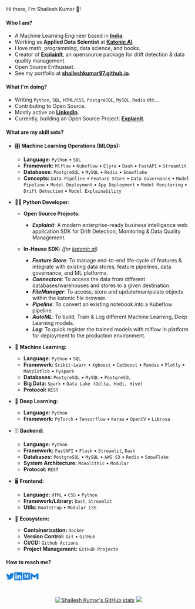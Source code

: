 Hi there, I'm Shailesh Kumar 👋!

#### Who I am?

- A Machine Learning Engineer based in **[India](https://en.wikipedia.org/wiki/India)**.
- Working as **Applied Data Scientist** at **[Katonic AI](https://katonic.ai/)**.
- I love math, programming, data science, and books.
- Creator of **[ExplainIt](https://github.com/katonic-dev/explainit)**, an opensource package for drift detection & data quality management.
- Open Source Enthusiast.
- See my portfolio at **[shaileshkumar97.github.io](https://shaileshkumar97.github.io/)**.

#### What I'm doing?

- Writing `Python`, `SQL`, `HTML/CSS`, `PostgreSQL`, `MySQL`, `Redis` etc...
- Contributing to Open Source.
- Mostly active on **[LinkedIn](https://www.linkedin.com/in/shailesh-kumar-2171a814b/)**.
- Currently, building an Open Source Project: **[ExplainIt](https://github.com/katonic-dev/explainit)**.

#### What are my skill sets?
- 🎛 **Machine Learning Operations (MLOps):**

  - **Language:** `Python` • `SQL`
  - **Framework:** `Mlflow` • `Kubeflow` • `Elyra` • `Dash` • `FastAPI` • `Streamlit`
  - **Databases:** `PostgreSQL` • `MySQL` • `Redis` • `Snowflake`
  - **Concepts:** `Data Pipeline` • `Feature Store` • `Data Governance` • `Model Pipeline` • `Model Deployment` • `App Deployment` • `Model Monitoring` • `Drift Detection` • `Model Explainability`

- 👨‍💻 **Python Developer:**
  - **Open Source Projects:**
    - ***Explainit***: A modern enterprise-ready business intelligence web application SDK for Drift Detection, Monitoring & Data Quality Management.

  - **In-House SDK:** *(for [katonic.ai](https://katonic.ai/))*
    - ***Feature Store***: To manage end-to-end life-cycle of features & integrate with existing data stores, feature pipelines, data governance, and ML platforms.
    - ***Connectors***: To access the data from different databases/warehouses and stores to a given destination.
    - ***FileManager***: To access, store and update/manipulate objects within the katonic file browser.
    - ***Pipeline***: To convert an existing notebook into a Kubeflow pipeline.
    - ***AutoML***: To build, Train & Log different Machine Learning, Deep Learning models.
    - ***Log***: To quick register the trained models with mlflow in platform for deployment to the production environment.

- 🧮 **Machine Learning:**

  - **Language:** `Python` • `SQL`
  - **Framework:** `Scikit-Learn` • `Xgboost` • `Catboost` • `Pandas` • `Plotly` • `Matplotlib` • `Pyspark`
  - **Databases:** `PostgreSQL` • `MySQL` • `PostgreSQL`
  - **Big Data:** `Spark` • `Data Lake (Delta, Hudi, Hive)`
  - **Protocol:** `REST`


- 🤖 **Deep Learning:**

  - **Language:** `Python`
  - **Framework:** `PyTorch` • `Tensorflow` • `Keras` • `OpenCV` • `Librosa`


- 🗄️ **Backend:**

  - **Language:** `Python`
  - **Framework:** `FastAPI` • `Flask` • `Streamlit`, `Dash`
  - **Databases:** `PostgreSQL` • `MySQL` • `AWS S3` • `Redis` • `SnowFlake`
  - **System Architecture:** `Monolithic` • `Modular`
  - **Protocol:** `REST`

- 🖥 **Frontend:**

  - **Language:** `HTML` • `CSS` • `Python`
  - **Framework/Library:** `Dash`, `Streamlit`
  - **Utils:** `Bootstrap` • `Modular CSS`

- 🎡 **Ecosystem:**
  - **Containerization:** `Docker`
  - **Version Control:** `Git` • `GitHub`
  - **CI/CD:** `Github Actions`
  - **Project Management:** `GitHub Projects`

#### How to reach me?

<a href="https://twitter.com/shailesh_kumarJ">
  <img align="left" alt="Twitter" width="22px" src="./assets/twitter.svg" />
</a>
<a href="https://www.linkedin.com/in/shailesh-kumar-2171a814b/">
  <img align="left" alt="LinkedIn" width="22px" src="./assets/linkedin.svg" />
</a>
<a href="http://medium.com/@shailesh-kumar">
  <img align="left" alt="Medium" width="22px" src="./assets/medium.svg" />
</a>
<a href="mailto:kumar.shailesh1597@gmail.com">
  <img align="left" alt="Mail" width="22px" src="./assets/gmail.svg" />
</a>

<br/>
<br/>
<br/>

<p align="center">
<a href="https://github.com/shaileshkumar97/"><img src="https://github-readme-stats.vercel.app/api?username=shaileshkumar97&show_icons=true&hide=&count_private=true&title_color=3382ed&text_color=ffffff&icon_color=3382ed&bg_color=1c1917&hide_border=true&show_icons=true" alt="Shailesh Kumar's GitHub stats" /></a>
<a href="https://github.com/shaileshkumar97/"><img src="https://github-readme-streak-stats.herokuapp.com/?user=shaileshkumar97&stroke=ffffff&background=1c1917&ring=0891b2&fire=0891b2&currStreakNum=ffffff&currStreakLabel=0891b2&sideNums=ffffff&sideLabels=ffffff&dates=ffffff&hide_border=true" /></a>
 </p>
